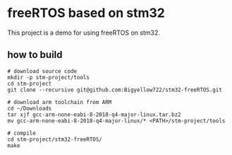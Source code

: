 # freeRTOS based on stm32

This project is a demo for using freeRTOS on stm32.

## how to build

```shell
# download source code
mkdir -p stm-project/tools
cd stm-project
git clone --recursive git@github.com:Bigyellow722/stm32-freeRTOS.git

# download arm toolchain from ARM
cd ~/Downloads
tar xjf gcc-arm-none-eabi-8-2018-q4-major-linux.tar.bz2
mv gcc-arm-none-eabi-8-2018-q4-major-linux/* <PATH>/stm-project/tools

# compile
cd stm-project/stm32-freeRTOS/
make
```

